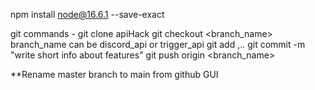 npm install node@16.6.1 --save-exact

git commands - 
git clone apiHack
git checkout <branch_name> 
branch_name can be discord_api or trigger_api
git add <file1>,<file2>..
git commit -m "write short info about features"
git push origin <branch_name>

**Rename master branch to main from github GUI